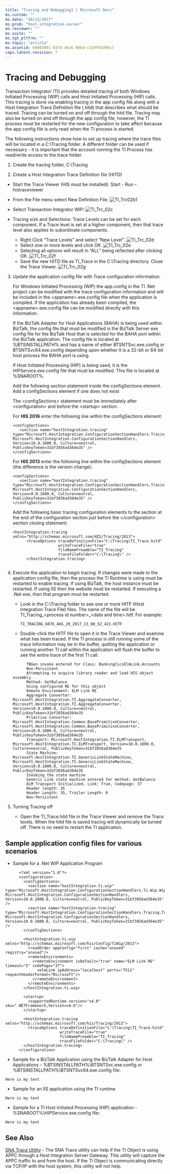 ```yaml
---
title: "Tracing and Debugging1 | Microsoft Docs"
ms.custom: ""
ms.date: "10/13/2017"
ms.prod: "host-integration-server"
ms.reviewer: ""
ms.suite: ""
ms.tgt_pltfrm: ""
ms.topic: "article"
ms.assetid: b9803001-937d-4bc6-99b4-c329f81d99c7
caps.latest.revision: 7
---
```

# Tracing and Debugging
Transaction Integrator (TI) provides detailed tracing of both Windows Initiated Processing (WIP) calls and Host Initiated Processing (HIP) calls. This tracing is done via enabling tracing in the app config file along with a Host Integration Trace Definition file (.hitd) that describes what should be traced. Tracing can be turned on and off through the hitd file. Tracing may also be turned on and off through the app config file, however, the TI process must be restarted for the new configuration to take affect because the app config file is only read when the TI process is started.

The following instructions show how to set up tracing where the trace files will be located in a C:\Tracing folder.  A different folder can be used if necessary - it is important that the account running the TI Process has read/write access to the trace folder.

1. Create the tracing folder,  C:\Tracing

2. Create a Host Integration Trace Definition file (HITD)
* Start the Trace Viewer (HIS must be installed): Start - Run – histraceviewer
* From the File menu select New Definition File.
![TI_Trc02b1](../core/media/ti-trc02b1.png)
* Select Transaction Integrator WIP:
![TI_Trc_02c](../core/media/ti-trc-02c.png)
* Tracing size and Selections: Trace Levels can be set for each component. If a Trace level is set at a higher component, then that trace level also applies to subordinate components.

	* Right Click “Trace Levels” and select “New Level".
![TI_Trc_02d](../core/media/ti-trc-02d.png)
	* Select one or more levels and click OK.
![TI_Trc_02e](../core/media/ti-trc-02e.png)
	* Selecting all options will result in “ALL” being reflected after clicking OK.
![TI_Trc_02f](../core/media/ti-trc-02f.png)
	* Save the new HITD file as TI_Trace in the C:\Tracing directory. Close the Trace Viewer.
![TI_Trc_02g](../core/media/ti-trc-02g.png)      
3. Update the application config file with Trace configuration information.

      For Windows Initiated Processing (WIP) the app.config in the TI .Net project can be modified with the trace configuration information and will be included in the \<appname\>.exe.config file when the application is compiled.  If the application has already been compiled, the \<appname\>.exe.config file can be modified directly with this information.
      
      If the BizTalk Adapter for Host Applications (BAHA) is being used within BizTalk, the config file that must be modified is the BizTalk Server exe config file for the BizTalk Host that is selected for the BAHA port within the BizTalk application. The config file is located at \%BTSINSTALLPATH\% and has a name of either BTSNTSvc.exe.config or BTSNTSvc64.exe.config depending upon whether it is a 32-bit or 64-bit host process the BAHA port is using.
      
      If Host Initiated Processing (HIP) is being used, it is the HIPService.exe.config file that must be modified. This file is located at \%SNAROOT\%.
      
      Add the following section statement inside the configSections element. Add a configSections element if one does not exist 
      
      The \<configSections\> statement must be immediately after \<configuration\> and before the \<startup\> section.
           
      For **HIS 2016** enter the following line within the configSections element:
 
      ```
      <configSections>
         <section name="hostIntegration.tracing" type="Microsoft.HostIntegration.ConfigurationSectionHandlers.Tracing.TracingConfigurationSectionHandler, Microsoft.HostIntegration.ConfigurationSectionHandlers, Version=10.0.1000.0, Culture=neutral, PublicKeyToken=31bf3856ad364e35" />
      </configSections>
      ```

      For **HIS 2013** enter the following line within the configSections element (the difference is the version change):
      ```
      <configSections>
         <section name="hostIntegration.tracing" type="Microsoft.HostIntegration.ConfigurationSectionHandlers.Tracing.TracingConfigurationSectionHandler, Microsoft.HostIntegration.ConfigurationSectionHandlers, Version=9.0.1000.0, Culture=neutral, PublicKeyToken=31bf3856ad364e35" />
      </configSections>
      ```

      Add the following basic tracing configuration elements to the section at the end of the configuration section just before the \<\/configuration\> section closing statement:
      ```
      <hostIntegration.tracing xmlns="http://schemas.microsoft.com/HIS/Tracing/2013">
            <traceOptions traceDefinitionFile="C:\Tracing\TI_Trace.hitd"
                          writeTraceFile="true"
                          fileNamePreamble="TI_Tracing"
                          traceFileFolder="C:\Tracing\" />
            </hostIntegration.tracing>
            
      ```
4. Execute the application to begin tracing. If changes were made to the application config file, then the process the TI Runtime is using must be restarted to enable tracing. If using BizTalk, the host instance must be restarted. If using IIS then the website must be restarted. If executing a .Net exe, then that program must be restarted.

      * Look in the C:\Tracing folder to see one or more HITF (Host Integration Trace File) files.  The name of the file will be TI_Tracing_\<process id number\>_\<date and time\>.hitf.  For example:
      
            TI_TRACING_6076_AUG_29_2017_13_00_52_421.HITF
            
      * Double-click the HITF file to open it in the Trace Viewer and examine what has been traced. If the TI process is still running some of the trace information may be in the buffer, quitting the application or running another TI call within the application will flush the buffer to see the entire trace of the first TI call.
      ```
            TBGen invoke entered for Class: BankingCicsElmLink.Accounts
            Non-Persistent
            Attempting to acquire library reader and load HIS object assembly
            Method: GetBalance
            Using configured RE for this object
            Remote Environment: ELM Link RE
            Aggregate Converter: Microsoft.HostIntegration.TI.AggregateConverter, Microsoft.HostIntegration.TI.AggregateConverter, Version=10.0.1000.0, Culture=neutral, PublicKeyToken=31bf3856ad364e35
            Primitive Converter: Microsoft.HostIntegration.Common.BasePrimitiveConverter, Microsoft.HostIntegration.Common.BasePrimitiveConverter, Version=10.0.1000.0, Culture=neutral, PublicKeyToken=31bf3856ad364e35
            Transport: Microsoft.HostIntegration.TI.ELMTransport, Microsoft.HostIntegration.TI.ELMTransport, Version=10.0.1000.0, Culture=neutral, PublicKeyToken=31bf3856ad364e35
            State Machine: Microsoft.HostIntegration.TI.GenericLinkStateMachine, Microsoft.HostIntegration.TI.GenericLinkStateMachine, Version=10.0.1000.0, Culture=neutral, PublicKeyToken=31bf3856ad364e35
            Invoking the state machine
            Generic Link state machine entered for method: GetBalance
            ELM Transport Initialized, Link: True, Codepage: 37
            Header length: 35
            Header Length: 35, Trailer Length: 0
            Non-Persistent
      ```
5. Turning Tracing off
      * Open the TI_Trace.hitd file in the Trace Viewer and remove the Trace levels.  When the hitd file is saved tracing will dynamically be turned off. There is no need to restart the TI application.

## Sample application config files for various scenarios
* Sample for a .Net WIP Application Program
      
```
      <?xml version="1.0"?>
      <configuration>
        <configSections>
          <section name="hostIntegration.ti.wip" type="Microsoft.HostIntegration.ConfigurationSectionHandlers.Ti.Wip.WipConfigurationSectionHandler, Microsoft.HostIntegration.ConfigurationSectionHandlers, Version=10.0.1000.0, Culture=neutral, PublicKeyToken=31bf3856ad364e35" />
          <section name="hostIntegration.tracing" type="Microsoft.HostIntegration.ConfigurationSectionHandlers.Tracing.TracingConfigurationSectionHandler, Microsoft.HostIntegration.ConfigurationSectionHandlers, Version=10.0.1000.0, Culture=neutral, PublicKeyToken=31bf3856ad364e35" />
        </configSections>
      
        <hostIntegration.ti.wip xmlns="http://schemas.microsoft.com/his/Config/TiWip/2013">
          <readOrder appConfig="first" cache="unused" registry="unused"/>
          <remoteEnvironments>
            <remoteEnvironment isDefault="true" name="ELM Link RE" timeout="5" codePage="37">
              <elmLink ipAddress="localhost" ports="7511" requestHeaderFormat="Microsoft"/>
            </remoteEnvironment>
          </remoteEnvironments>
        </hostIntegration.ti.wip>
        
        <startup>
          <supportedRuntime version="v4.0" sku=".NETFramework,Version=v4.6"/>
        </startup>
        
        <hostIntegration.tracing xmlns="http://schemas.microsoft.com/his/Tracing/2013">
          <traceOptions traceDefinitionFile="C:\Tracing\TI_Trace.hitd"
                        writeTraceFile="true"
                        fileNamePreamble="TI_Tracing"
                        traceFileFolder="C:\Tracing\" />
        </hostIntegration.tracing>
      </configuration>
```
* Sample for a BizTalk Application using the BizTalk Adapter for Host Applications - %BTSINSTALLPATH%\BTSNTSvc.exe.config or %BTSINSTALLPATH%\BTSNTSvc64.exe.config file:
```
Here is my text
```
* Sample for an IIS application using the TI runtime
```
Here is my text
```
* Sample for a TI Host Initiated Processing (HIP) application - %SNAROOT%\HIPService.exe.config file:
```
Here is my text
```
      
## See Also  
 [SNA Trace Utility](../core/sna-trace-utility.md) - The SNA Trace utility can help if the TI Object is using APPC through a Host Integration Server Gateway. This utility will capture the APPC traffic to and from the host. If the TI Object is communicating directly via TCP/IP with the host system, this utility will not help.